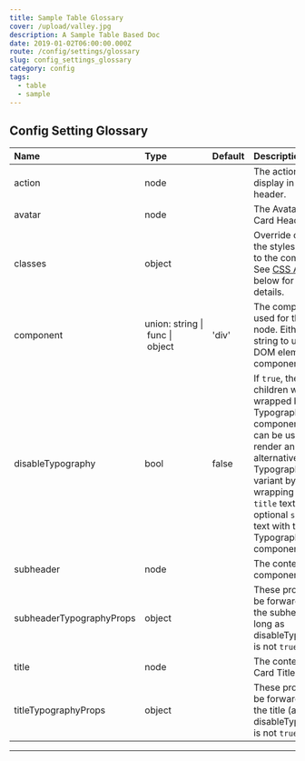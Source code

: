 ```yaml
---
title: Sample Table Glossary
cover: /upload/valley.jpg
description: A Sample Table Based Doc
date: 2019-01-02T06:00:00.000Z
route: /config/settings/glossary
slug: config_settings_glossary
category: config
tags:
  - table
  - sample
---
```


## Config Setting Glossary

| Name                                                    | Type                                                                                                 | Default                                 | Description                                                                                                                                                                                                                   |
| :------------------------------------------------------ | :--------------------------------------------------------------------------------------------------- | :-------------------------------------- | :---------------------------------------------------------------------------------------------------------------------------------------------------------------------------------------------------------------------------- |
| <span class="prop-name">action</span>                   | <span class="prop-type">node                                                                         |                                         | The action to display in the card header.                                                                                                                                                                                     |
| <span class="prop-name">avatar</span>                   | <span class="prop-type">node                                                                         |                                         | The Avatar for the Card Header.                                                                                                                                                                                               |
| <span class="prop-name">classes</span>                  | <span class="prop-type">object                                                                       |                                         | Override or extend the styles applied to the component. See [CSS API](#css-api) below for more details.                                                                                                                       |
| <span class="prop-name">component</span>                | <span class="prop-type">union:&nbsp;string&nbsp;&#124;<br>&nbsp;func&nbsp;&#124;<br>&nbsp;object<br> | <span class="prop-default">'div'</span> | The component used for the root node. Either a string to use a DOM element or a component.                                                                                                                                    |
| <span class="prop-name">disableTypography</span>        | <span class="prop-type">bool                                                                         | <span class="prop-default">false</span> | If `true`, the children won't be wrapped by a Typography component. This can be useful to render an alternative Typography variant by wrapping the `title` text, and optional `subheader` text with the Typography component. |
| <span class="prop-name">subheader</span>                | <span class="prop-type">node                                                                         |                                         | The content of the component.                                                                                                                                                                                                 |
| <span class="prop-name">subheaderTypographyProps</span> | <span class="prop-type">object                                                                       |                                         | These props will be forwarded to the subheader (as long as disableTypography is not `true`).                                                                                                                                  |
| <span class="prop-name">title</span>                    | <span class="prop-type">node                                                                         |                                         | The content of the Card Title.                                                                                                                                                                                                |
| <span class="prop-name">titleTypographyProps</span>     | <span class="prop-type">object                                                                       |                                         | These props will be forwarded to the title (as long as disableTypography is not `true`).                                                                                                                                      |

---
